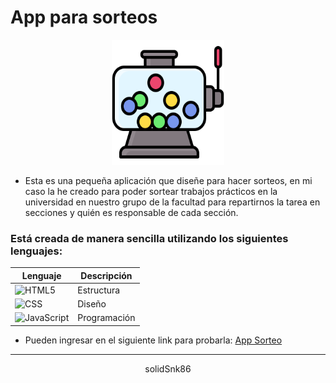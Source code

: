 # App para sorteos

<div align="center">
    <img src="public/favicon.png" width="180" height="200" alt="Logo" />
</div>

- Esta es una pequeña aplicación que diseñe para hacer sorteos, en mi caso la he creado para poder sortear trabajos prácticos en la universidad en nuestro grupo de la facultad para repartirnos la tarea en secciones y quién es responsable de cada sección.

### Está creada de manera sencilla utilizando los siguientes lenguajes:

| Lenguaje                                                                                             | Descripción  |
| ---------------------------------------------------------------------------------------------------- | ------------ |
| ![HTML5](https://img.shields.io/badge/HTML5-%23E34F26.svg?logo=html5&logoColor=white)                | Estructura   |
| ![CSS](https://img.shields.io/badge/CSS-%231572B6.svg?logo=css3&logoColor=white)                     | Diseño       |
| ![JavaScript](https://img.shields.io/badge/JavaScript-%23F7DF1E.svg?logo=javascript&logoColor=black) | Programación |

- Pueden ingresar en el siguiente link para probarla: <a href="https://solidsnk86.github.io/app_sorteo/">App Sorteo</a>

---

<div align="center">
    solidSnk86
</div>

